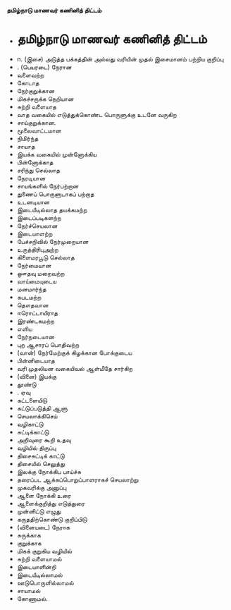 **தமிழ்நாடு மாணவர் கணினித் திட்டம்**
- # தமிழ்நாடு மாணவர் கணினித் திட்டம்
- n. (இசை) அடுத்த பக்கத்தின் அல்லது வரியின் முதல் இசைமானம் பற்றிய குறிப்பு
- . (பெயரடை) நேரான
- வளைவற்ற
- கோடாத
- நேர்குறுக்கான
- மிகச்சருக்க நெறியான
- சுற்றி வளையாத
- வாத வகையில் எடுத்துக்கொண்ட பொருளுக்கு உடனே வருகிற
- சாய்குறுக்கான.
- மூலைவாட்டமான
- நிமிர்ந்த
- சாயாத
- இயக்க வகையில் முன்னோக்கிய
- பின்னோக்காத
- சரிந்து செல்லாத
- நேரடியான
- சாயங்களில் நேர்பற்றான
- துணைப் பொருளுடாகப் பற்றாத
- உடனடியான
- இடையீடில்லாத தயக்கமற்ற
- இடைப்படிகளற்ற
- நேர்ச்செயலான
- இடையாளற்ற
- பேச்சறிவில் நேர்முறையான
- உருத்திரிபுஅற்ற
- கிளைமரபூடு செல்லாத
- நேர்மையான
- ஔதவு மறைவற்ற
- வாய்மையுடைய
- மனமார்ந்த
- கபடமற்ற
- தௌதவான
- ஈரொட்டாயிராத
- இரண்டகமற்ற
- எளிய
- நேர்நடையான
- புற ஆசாரப் பொதிவற்ற
- (வான்) நேர்மேற்குக் கிழக்கான போக்குடைய
- பின்னிடையாத
- வரி முதலியன வகையிவல் ஆள்மீதே சார்கிற
- (வினை) இயக்கு
- தூண்டு
- . ஏவு
- கட்டளையிடு
- கட்டுப்படுத்தி ஆளு
- செயலாக்கிசெய்
- வழிகாட்டு
- சுட்டிக்காட்டு
- அறிவுரை கூறி உதவு
- வழியில் திருப்பு
- திசைசுட்டிக் காட்டு
- திசையில் செலுத்து
- இலக்கு நோக்கிப பாய்ச்சு
- தரைப்பட ஆக்கப்பொறுப்பாளராகச் செயலாற்று
- முகவரிக்கு அனுப்பு
- ஆளை நோக்கி உரை
- ஆளைக்குறித்து எடுத்துரை
- முன்னிட்டு எழுது
- கருததிற்கொண்டு குறிப்பிடு
- (வினையடை) நேராக
- சுருக்காக
- குறுக்காக
- மிகக் குறுகிய வழியில்
- சுற்றி வளையாமல்
- இடையாளின்றி
- இடையீடில்லாமல்
- ஊடுபொருளில்லாமல்
- சாயாமல்
- கோணாமல்.

